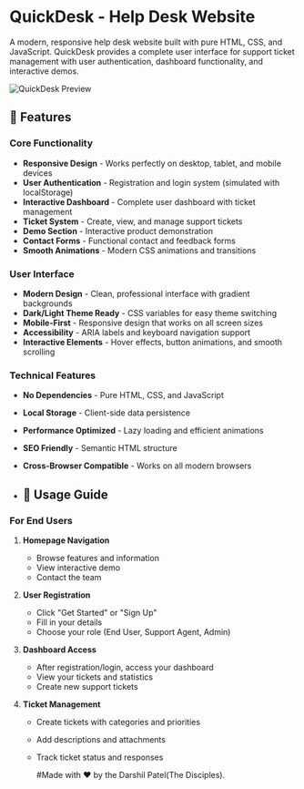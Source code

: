 # QuickDesk - Help Desk Website

A modern, responsive help desk website built with pure HTML, CSS, and JavaScript. QuickDesk provides a complete user interface for support ticket management with user authentication, dashboard functionality, and interactive demos.

![QuickDesk Preview](https://via.placeholder.com/800x400/2563eb/ffffff?text=QuickDesk+Help+Desk+System)

## 🚀 Features

### Core Functionality
- **Responsive Design** - Works perfectly on desktop, tablet, and mobile devices
- **User Authentication** - Registration and login system (simulated with localStorage)
- **Interactive Dashboard** - Complete user dashboard with ticket management
- **Ticket System** - Create, view, and manage support tickets
- **Demo Section** - Interactive product demonstration
- **Contact Forms** - Functional contact and feedback forms
- **Smooth Animations** - Modern CSS animations and transitions

### User Interface
- **Modern Design** - Clean, professional interface with gradient backgrounds
- **Dark/Light Theme Ready** - CSS variables for easy theme switching
- **Mobile-First** - Responsive design that works on all screen sizes
- **Accessibility** - ARIA labels and keyboard navigation support
- **Interactive Elements** - Hover effects, button animations, and smooth scrolling

### Technical Features
- **No Dependencies** - Pure HTML, CSS, and JavaScript
- **Local Storage** - Client-side data persistence
- **Performance Optimized** - Lazy loading and efficient animations
- **SEO Friendly** - Semantic HTML structure
- **Cross-Browser Compatible** - Works on all modern browsers

- ## 🎯 Usage Guide

### For End Users

1. **Homepage Navigation**
   - Browse features and information
   - View interactive demo
   - Contact the team

2. **User Registration**
   - Click "Get Started" or "Sign Up"
   - Fill in your details
   - Choose your role (End User, Support Agent, Admin)

3. **Dashboard Access**
   - After registration/login, access your dashboard
   - View your tickets and statistics
   - Create new support tickets

4. **Ticket Management**
   - Create tickets with categories and priorities
   - Add descriptions and attachments
   - Track ticket status and responses



     #Made with ❤️ by the Darshil Patel(The Disciples).
